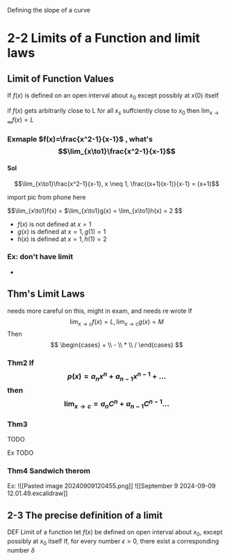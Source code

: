 Defining the slope of a curve



# 2-2 Limits of a Function and limit laws
## Limit of Function Values

If $f(x)$ is defined on an open interval about $x_0$
except possibly at $x(0)$ itself 

if $f(x)$ gets arbitrarily close to L for all $x_s$ suffciently close to $x_0$ then 
$\lim_{x\to\infty} f(x)=L$


### Exmaple $f(x)=\frac{x^2-1}{x-1}$ , what's $$\lim_{x\to1}\frac{x^2-1}{x-1}$$ 
#### Sol
$$\lim_{x\to1}\frac{x^2-1}{x-1}, x \neq 1, \frac{(x+1)(x-1)}{x-1} = (x+1)$$

import pic from phone here

$$\lim_{x\to1}f(x) = $\lim_{x\to1}g(x) = \lim_{x\to1}h(x) = 2 $$
- $f(x)$ is not defined at $x=1$
- $g(x)$ is defined at $x=1, g(1) = 1$
- $h(x)$ is defined at $x=1, h(1) = 2$

### Ex: don't have limit
- $$ $$
## Thm's Limit Laws
needs more careful on this, might in exam, and needs re wrote
If $$ \lim_{x\to c} f(x) = L, \lim_{x\to c} g(x)=M $$
Then
$$ \begin{cases} + \\ - \\ * \\ / \end{cases} $$ 
### Thm2 If $$ p(x)=a_nx^n + a_{n-1}x^{n-1}+...$$ then $$\lim_{x\to c} = a_nC^n + a_{n-1}C^{n-1}...$$
### Thm3
TODO

Ex
TODO

### Thm4 Sandwich therom

Ex: 
![[Pasted image 20240909120455.png]]
![[September 9 2024-09-09 12.01.49.excalidraw]]
## 2-3 The precise definition of a limit

DEF Limit of a function
let $f(x)$ be defined on open interval about $x_0$, except possibly at $x_0$ itself
If, for every number  $\epsilon \gt 0$, there exist a corresponding number $\delta$ 